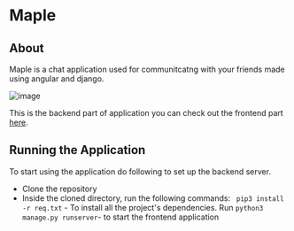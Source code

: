 # Maple
## About

Maple is a chat application used for communitcatng with your friends made using angular and django.

![image](https://user-images.githubusercontent.com/66299533/102005468-002b3e00-3d3f-11eb-94c5-d3f838dbf5fd.png)


This is the backend part of application you can check out the frontend part [here](https://github.com/Aaishpra/angularChat).

## Running the Application
To start using the application do following to set up the backend server.

  *  Clone the repository
  * Inside the cloned directory, run the following commands:
       `` pip3 install -r req.txt`` - To install all the project's dependencies.
        Run 
        ``python3 manage.py runserver``- to start the frontend application

